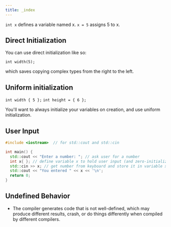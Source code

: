 ```yaml
---
title: _index
---
```


`int x` defines a variable named x. `x = 5` assigns 5 to x.

## Direct Initialization

You can use direct initialization like so:

`int width(5);`

which saves copying complex types from the right to the left.

## Uniform initialization

`int width { 5 };` `int height = { 6 };`

You\'ll want to always initialize your variables on creation, and use
uniform initialization.

## User Input

```cpp
#include <iostream>  // for std::cout and std::cin

int main() {
  std::cout << "Enter a number: "; // ask user for a number
  int x{ }; // define variable x to hold user input (and zero-initialize it)
  std::cin >> x; // get number from keyboard and store it in variable x
  std::cout << "You entered " << x << '\n';
  return 0;
}
```

## Undefined Behavior

- The compiler generates code that is not well-defined, which may
  produce different results, crash, or do things differently when
  compiled by different compilers.

